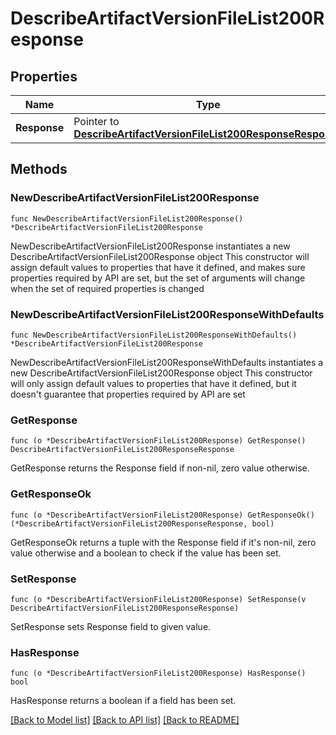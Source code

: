 # DescribeArtifactVersionFileList200Response

## Properties

Name | Type | Description | Notes
------------ | ------------- | ------------- | -------------
**Response** | Pointer to [**DescribeArtifactVersionFileList200ResponseResponse**](DescribeArtifactVersionFileList200ResponseResponse.md) |  | [optional] 

## Methods

### NewDescribeArtifactVersionFileList200Response

`func NewDescribeArtifactVersionFileList200Response() *DescribeArtifactVersionFileList200Response`

NewDescribeArtifactVersionFileList200Response instantiates a new DescribeArtifactVersionFileList200Response object
This constructor will assign default values to properties that have it defined,
and makes sure properties required by API are set, but the set of arguments
will change when the set of required properties is changed

### NewDescribeArtifactVersionFileList200ResponseWithDefaults

`func NewDescribeArtifactVersionFileList200ResponseWithDefaults() *DescribeArtifactVersionFileList200Response`

NewDescribeArtifactVersionFileList200ResponseWithDefaults instantiates a new DescribeArtifactVersionFileList200Response object
This constructor will only assign default values to properties that have it defined,
but it doesn't guarantee that properties required by API are set

### GetResponse

`func (o *DescribeArtifactVersionFileList200Response) GetResponse() DescribeArtifactVersionFileList200ResponseResponse`

GetResponse returns the Response field if non-nil, zero value otherwise.

### GetResponseOk

`func (o *DescribeArtifactVersionFileList200Response) GetResponseOk() (*DescribeArtifactVersionFileList200ResponseResponse, bool)`

GetResponseOk returns a tuple with the Response field if it's non-nil, zero value otherwise
and a boolean to check if the value has been set.

### SetResponse

`func (o *DescribeArtifactVersionFileList200Response) SetResponse(v DescribeArtifactVersionFileList200ResponseResponse)`

SetResponse sets Response field to given value.

### HasResponse

`func (o *DescribeArtifactVersionFileList200Response) HasResponse() bool`

HasResponse returns a boolean if a field has been set.


[[Back to Model list]](../README.md#documentation-for-models) [[Back to API list]](../README.md#documentation-for-api-endpoints) [[Back to README]](../README.md)


